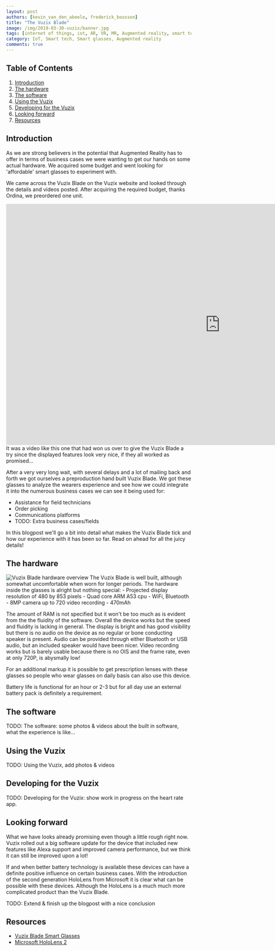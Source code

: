 ```yaml
---
layout: post
authors: [kevin_van_den_abeele, frederick_bousson]
title: "The Vuzix Blade"
image: /img/2019-03-30-vuzix/banner.jpg
tags: [internet of things, iot, AR, VR, MR, Augmented reality, smart tech, smart glasses, glasses, android, vuzix, blade, vuzix blade, CES, Consumer Technology Association]
category: IoT, Smart tech, Smart glasses, Augmented reality
comments: true
---
```

<link rel="stylesheet" href="https://cdnjs.cloudflare.com/ajax/libs/lightbox2/2.9.0/css/lightbox.css" />
<link rel="stylesheet" href="https://cdn.jsdelivr.net/npm/bootstrap-grid-only@1.0.0/bootstrap.css" />

<script src="https://cdnjs.cloudflare.com/ajax/libs/jquery/3.2.1/jquery.min.js"></script>
<script src="https://cdnjs.cloudflare.com/ajax/libs/lightbox2/2.9.0/js/lightbox.min.js"></script>
<script src="https://cdn.jsdelivr.net/npm/bootstrap-grid-only@1.0.0/index.min.js"></script>

## Table of Contents

1. [Introduction](#introduction)
2. [The hardware](#the-hardware)
3. [The software](#the-software)
4. [Using the Vuzix](#using-the-vuzix)
5. [Developing for the Vuzix](#developing-for-the-vuzix)
6. [Looking forward](#looking-forward)
7. [Resources](#resources)

## Introduction

As we are strong believers in the potential that Augmented Reality has to offer in terms of business cases we were wanting to get our hands on some actual hardware.
We acquired some budget and went looking for 'affordable' smart glasses to experiment with.

We came across the Vuzix Blade on the Vuzix website and looked through the details and videos posted.
After acquiring the required budget, thanks Ordina, we preordered one unit.

<div class="responsive-video">
    <iframe width="1164" height="655" src="https://www.youtube.com/embed/V-OxzjsB2s0" frameborder="0" allow="autoplay; encrypted-media" allowfullscreen></iframe>
</div>
It was a video like this one that had won us over to give the Vuzix Blade a try since the displayed features look very nice, if they all worked as promised...

After a very very long wait, with several delays and a lot of mailing back and forth we got ourselves a preproduction hand built Vuzix Blade.
We got these glasses to analyze the wearers experience and see how we could integrate it into the numerous business cases we can see it being used for:

- Assistance for field technicians
- Order picking
- Communications platforms
- TODO: Extra business cases/fields

In this blogpost we'll go a bit into detail what makes the Vuzix Blade tick and how our experience with it has been so far.
Read on ahead for all the juicy details!

## The hardware

<img alt="Vuzix Blade hardware overview" src="{{ '/img/2019-03-30-vuzix/vuzix-hardware-overview.jpg' | prepend: site.baseurl }}" class="image fit" style="margin:0px auto; max-width: 800px;">
The Vuzix Blade is well built, although somewhat uncomfortable when worn for longer periods.
The hardware inside the glasses is alright but nothing special:
- Projected display resolution of 480 by 853 pixels
- Quad core ARM A53 cpu
- WiFi, Bluetooth
- 8MP camera up to 720 video recording
- 470mAh

The amount of RAM is not specified but it won't be too much as is evident from the the fluidity of the software.
Overall the device works but the speed and fluidity is lacking in general.
The display is bright and has good visibility but there is no audio on the device as no regular or bone conducting speaker is present.
Audio can be provided through either Bluetooth or USB audio, but an included speaker would have been nicer.
Video recording works but is barely usable because there is no OIS and the frame rate, even at only 720P, is abysmally low!

For an additional markup it is possible to get prescription lenses with these glasses so people who wear glasses on daily basis can also use this device.

Battery life is functional for an hour or 2-3 but for all day use an external battery pack is definitely a requirement.

## The software

TODO: The software: some photos & videos about the built in software, what the experience is like...

## Using the Vuzix

TODO: Using the Vuzix, add photos & videos

## Developing for the Vuzix

TODO: Developing for the Vuzix: show work in progress on the heart rate app.

## Looking forward

What we have looks already promising even though a little rough right now.
Vuzix rolled out a big software update for the device that included new features like Alexa support and improved camera performance, but we think it can still be improved upon a lot!

If and when better battery technology is available these devices can have a definite positive influence on certain business cases.
With the introduction of the second generation HoloLens from Microsoft it is clear what can be possible with these devices.
Although the HoloLens is a much much more complicated product than the Vuzix Blade.

TODO: Extend & finish up the blogpost with a nice conclusion

## Resources

- [Vuzix Blade Smart Glasses](https://www.vuzix.com/products/blade-smart-glasses)
- [Microsoft HoloLens 2](https://www.microsoft.com/en-us/hololens/buy)